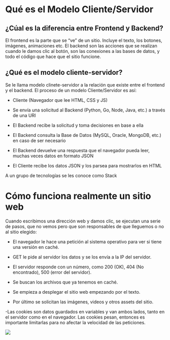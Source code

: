 # Qué es el Modelo Cliente/Servidor

## ¿Cúal es la diferencia entre Frontend y Backend?

El frontend es la parte que se “ve” de un sitio. Incluye el texto, los botones, imágenes, animaciones etc. El backend son las acciones que se realizan cuando le damos clic al botón, son las conexiones a las bases de datos, y todo el código que hace que el sitio funcione.

## ¿Qué es el modelo cliente-servidor?

Se le llama modelo clinete-servidor a la relación que existe entre el frontend y el backend. El proceso de un modelo Cliente/Servidor es así:

-   Cliente (Navegador que lee HTML, CSS y JS)
    
-   Se envía una solicitud al Backend (Python, Go, Node, Java, etc.) a través de una URI
    
-   El Backend recibe la solicitud y toma decisiones en base a ella
    
-   El Backend consulta la Base de Datos (MySQL, Oracle, MongoDB, etc.) en caso de ser necesario
    
-   El Backend devuelve una respuesta que el navegador pueda leer, muchas veces datos en formato JSON
    
-   El Cliente recibe los datos JSON y los parsea para mostrarlos en HTML
    

A un grupo de tecnologías se les conoce como Stack

# Cómo funciona realmente un sitio web
Cuando escribimos una dirección web y damos clic, se ejecutan una serie de pasos, que no vemos pero que son responsables de que lleguemos o no al sitio elegido:

-   El navegador le hace una petición al sistema operativo para ver si tiene una versión en caché.
    
-   GET le pide al servidor los datos y se los envía a la IP del servidor.
    
-   El servidor responde con un número, como 200 (OK), 404 (No encontrado), 500 (error del servidor).
    
-   Se buscan los archivos que ya tenemos en caché.
    
-   Se empieza a desplegar el sitio web empezando por el texto.
    
-   Por último se solicitan las imágenes, videos y otros assets del sitio.
    

-Las cookies son datos guardados en variables y van ambos lados, tanto en el servidor como en el navegador. Las cookies pesan, entonces es importante limitarlas para no afectar la velocidad de las peticiones.

![](https://static.platzi.com/media/files/http_f00292a5-0e1e-4582-a6c8-1da21dafcac1.png)